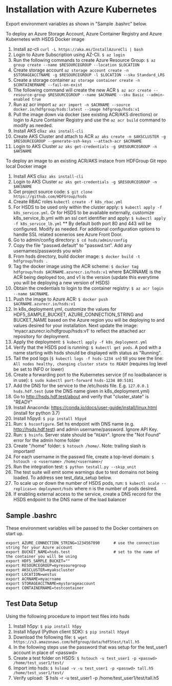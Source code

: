 Installation with Azure Kubernetes
============================

Export environment variables as shown in "Sample .bashrc" below.

To deploy an Azure Storage Account, Azure Container Registry and Azure Kubernetes with HSDS Docker image

1. Install az-cli `curl -L https://aka.ms/InstallAzureCli | bash`
2. Login to Azure Subscription using AZ-Cli. `$ az login`
3. Run the following commands to create Azure Resource Group:
        `$ az group create --name $RESOURCEGROUP --location $LOCATION`
4. Create storage account `az storage account create -n $STORAGEACCTNAME -g $RESOURCEGROUP -l $LOCATION --sku Standard_LRS`
5. Create a storage container `az storage container create -n $CONTAINERNAME --fail-on-exist`
6. The following command will create the new ACR
        `$ az acr create --resource-group $RESOURCEGROUP --name $ACRNAME --sku Basic --admin-enabled true`
7. Run az acr import
    `az acr import -n $ACRNAME --source docker.io/hdfgroup/hsds:latest --image hdfgroup/hsds:v1`
8. Pull the image down via docker (see existing ACR/AKS directions) or login to Azure Container Registry and use the `az acr build` command to modify as needed.
9. Install AKS cli`az aks install-cli`
10. Create AKS Cluster and attach to ACR `az aks create -n $AKSCLUSTER -g $RESOURCEGROUP --generate-ssh-keys --attach-acr $ACRNAME`
11. Login to AKS Cluster `az aks get-credentials -g $RESOURCEGROUP -n $AKSNAME`

To deploy an image to an existing ACR/AKS instace from HDFGroup Git repo local Docker image

1. Install AKS cli`az aks install-cli`
2. Login to AKS Cluster `az aks get-credentials -g $RESOURCEGROUP -n $AKSNAME`
3. Get project source code: `$ git clone https://github.com/HDFGroup/hsds`
4. Create RBAC roles `kubectl create -f k8s_rbac.yml`
5. For HSDS to be used only within the cluster apply: `$ kubectl apply -f k8s_service.yml`.  Or for HSDS to be available externally, customize k8s_service_lb.yml with an ssl cert identifier and apply: `$ kubectl apply -f k8s_service_lb.yml` ** By default both port 80 and 443 will be configured. Modify as needed. For additional configuration options to handle SSL related scenerios see Azure Front Door.
6. Go to admin/config directory: `$ cd hsds/admin/config`
7. Copy the file "passwd.default" to "passwd.txt".  Add any usernames/passwords you wish
8. From hsds directory, build docker image:  `$ docker build -t hdfgroup/hsds .`
9. Tag the docker image using the ACR scheme: `$ docker tag hdfgroup/hsds $ACRNAME.azurecr.io/hsds:v1`  where $ACRNAME is the ACR being deployed too, and v1 is the version (update this everytime you will be deploying a new version of HSDS)
10. Obtain the credentials to login to the container registry: `$ az acr login --name $ACRNAME`.
11. Push the image to Azure ACR: `$ docker push $ACRNAME.azurecr.io/hsds:v1`
12. In k8s_deployment.yml, customize the values for HDF5_SAMPLE_BUCKET, AZURE_CONNECTION_STRING and BUCKET_NAME based on the Azure region you will be deploying to and values desired for your installation. Next update the image: 'myacr.azurecr.io/hdfgroup/hsds:v1' to reflect the attached acr repository for deployment.
13. Apply the deployment: `$ kubectl apply -f k8s_deployment.yml`
14. Verify that the HSDS pod is running: `$ kubectl get pods`.  A pod with a name starting with hsds should be displayed with status as "Running".
15. Tail the pod logs (`$ kubectl logs -f hsds-1234 sn`) till you see the line: `All nodes healthy, changing cluster state to READY` (requires log level be set to INFO or lower)
16. Create a forwarding port to the Kubernetes service (if no loadbalancer is in use): `$ sudo kubectl port-forward hsds-1234 80:5101`
17. Add the DNS for the service to the /etc/hosts file.  E.g. `127.0.0.1  hsds.hdf.test` (use the DNS name given in k8s_deployment.yml)
18. Go to <http://hsds.hdf.test/about> and verify that "cluster_state" is "READY"
19. Install Anaconda: <https://conda.io/docs/user-guide/install/linux.html>  (install for python 3.7)
20. Install h5pyd: `$ pip install h5pyd`
21. Run: `$ hsconfigure`.  Set hs endpoint with DNS name (e.g. <http://hsds.hdf.test>) and admin username/password.  Ignore API Key.
22. Run: `$ hsinfo`.  Server state should be "`READY`".  Ignore the "Not Found" error for the admin home folder
23. Create "/home" folder: `$ hstouch /home/`.  Note: trailing slash is important!
24. For each username in the passwd file, create a top-level domain: `$ hstouch -o <username> /home/<username>/`
25. Run the integration test: `$ python testall.py --skip_unit`
26. The test suite will emit some warnings due to test domains not being loaded.  To address see test_data_setup below.
27. To scale up or down the number of HSDS pods, run: `$ kubectl scale --replicas=n deployment/hsds` where n is the number of pods desired.
28. If enabling external access to the service, create a DNS record for the HSDS endpoint to the DNS name of the load balancer

Sample .bashrc
--------------

These environment variables will be passed to the Docker containers on start up.

    export AZURE_CONNECTION_STRING=1234567890      # use the connection string for your Azure account 
    export BUCKET_NAME=hsds.test                   # set to the name of the container you will be using
    export HDF5_SAMPLE_BUCKET=""
    export RESOURCEGROUP=myresouregroup
    export AKSCLUSTER=myakscluster
    export LOCATION=westus
    export ACRNAME=myacrname
    export STORAGEACCTNAME=mystorageaccount
    export CONTAINERNAME=testcontainer


Test Data Setup
---------------

Using the following procedure to import test files into hsds

1. Install h5py: `$ pip install h5py`
2. Install h5pyd (Python client SDK): `$ pip install h5pyd`
3. Download the following file: `$ wget https://s3.amazonaws.com/hdfgroup/data/hdf5test/tall.h5`
4. In the following steps use the password that was setup for the test_user1 account in place of \<passwd\>
5. Create a test folder on HSDS: `$ hstouch -u test_user1 -p <passwd> /home/test_user1/test/` 
6. Import into hsds: `$ hsload -v -u test_user1 -p <passwd> tall.h5 /home/test_user1/test/`
7. Verify upload: `$ hsls -r -u test_user1 -p <passwd> /home/test_user1/test/tall.h5
